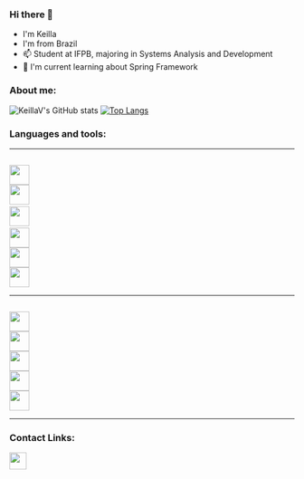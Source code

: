 ### Hi there 👋
- I'm Keilla
- I'm from Brazil 
- 📫 Student at IFPB, majoring in Systems Analysis and Development
- 🌱 I'm current learning about Spring Framework

### About me:
![KeillaV's GitHub stats](https://github-readme-stats.vercel.app/api?username=KeillaV&show_icons=true&theme=merko)    [![Top Langs](https://github-readme-stats.vercel.app/api/top-langs/?username=KeillaV&layout=compact&theme=merko)](https://github.com/KeillaV/github-readme-stats)

### Languages and tools:
<hr>
<code>
<img height= "35"src= "https://img.shields.io/badge/Java-ED8B00?style=for-the-badge&logo=java&logoColor=white">
<img height= "35"src= "https://img.shields.io/badge/Spring-6DB33F?style=for-the-badge&logo=spring&logoColor=white"> 
<img height= "35"src= "https://img.shields.io/badge/Junit5-25A162?style=for-the-badge&logo=junit5&logoColor=white"> 
<img height= "35"src= "https://img.shields.io/badge/Python-FFD43B?style=for-the-badge&logo=python&logoColor=blue">
<img height= "35"src= "https://img.shields.io/badge/MySQL-005C84?style=for-the-badge&logo=mysql&logoColor=white">
<img height= "35"src= "https://img.shields.io/badge/MongoDB-4EA94B?style=for-the-badge&logo=mongodb&logoColor=white">
</code>
<hr>
<code>
<img height= "35"src= "https://img.shields.io/badge/Eclipse-2C2255?style=for-the-badge&logo=eclipse&logoColor=white">
<img height= "35"src= "https://img.shields.io/badge/IntelliJ_IDEA-000000.svg?style=for-the-badge&logo=intellij-idea&logoColor=white">
<img height= "35"src= "https://img.shields.io/badge/PyCharm-000000.svg?&style=for-the-badge&logo=PyCharm&logoColor=white">
<img height= "35"src= "https://img.shields.io/badge/Git-E34F26?style=for-the-badge&logo=git&logoColor=white">
<img height= "35"src= "https://img.shields.io/badge/Trello-0052CC?style=for-the-badge&logo=trello&logoColor=white">
</code>
<hr>

### Contact Links:

<a href="https://www.linkedin.com/in/keilla-vitória-felipe-bezerra-785437221/" target="_blank" rel="noopener noreferrer">
  <img height= "30"src="https://img.shields.io/badge/LinkedIn-0077B5?style=for-the-badge&logo=linkedin&logoColor=white" /></a>
